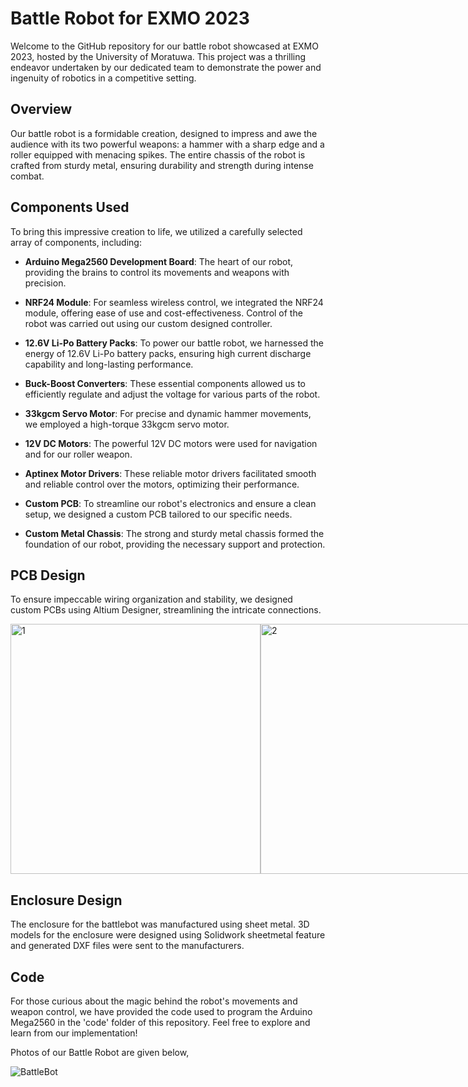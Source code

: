 # Battle Robot for EXMO 2023

Welcome to the GitHub repository for our battle robot showcased at EXMO 2023, hosted by the University of Moratuwa. This project was a thrilling endeavor undertaken by our dedicated team to demonstrate the power and ingenuity of robotics in a competitive setting.

## Overview

Our battle robot is a formidable creation, designed to impress and awe the audience with its two powerful weapons: a hammer with a sharp edge and a roller equipped with menacing spikes. The entire chassis of the robot is crafted from sturdy metal, ensuring durability and strength during intense combat.

## Components Used

To bring this impressive creation to life, we utilized a carefully selected array of components, including:

-   **Arduino Mega2560 Development Board**: The heart of our robot, providing the brains to control its movements and weapons with precision.
    
-   **NRF24 Module**: For seamless wireless control, we integrated the NRF24 module, offering ease of use and cost-effectiveness. Control of the robot was carried out using our custom designed controller.
    
-   **12.6V Li-Po Battery Packs**: To power our battle robot, we harnessed the energy of 12.6V Li-Po battery packs, ensuring high current discharge capability and long-lasting performance.
    
-   **Buck-Boost Converters**: These essential components allowed us to efficiently regulate and adjust the voltage for various parts of the robot.
    
-   **33kgcm Servo Motor**: For precise and dynamic hammer movements, we employed a high-torque 33kgcm servo motor.
    
-   **12V DC Motors**: The powerful 12V DC motors were used for navigation and for our roller weapon.
    
-   **Aptinex Motor Drivers**: These reliable motor drivers facilitated smooth and reliable control over the motors, optimizing their performance.
    
-   **Custom PCB**: To streamline our robot's electronics and ensure a clean setup, we designed a custom PCB tailored to our specific needs.
    
-   **Custom Metal Chassis**: The strong and sturdy metal chassis formed the foundation of our robot, providing the necessary support and protection.
    


## PCB Design

To ensure impeccable wiring organization and stability, we designed custom PCBs using Altium Designer, streamlining the intricate connections.

<div style="display: flex;">
  <img src="https://github.com/dojitha-mirihagalla/EXMO---Battle-Bot-/assets/126095827/9435c023-1415-44c8-8369-1b89a88d7db0" width="400" alt="1">
  <img src="https://github.com/dojitha-mirihagalla/EXMO---Battle-Bot-/assets/126095827/337ab020-b2c4-41c6-89a6-b28b4259c382" width="400" alt="2">
</div>



## Enclosure Design

The enclosure for the battlebot was manufactured using sheet metal. 3D models for the enclosure were designed using Solidwork sheetmetal feature and generated DXF files were sent to the manufacturers.

## Code

For those curious about the magic behind the robot's movements and weapon control, we have provided the code used to program the Arduino Mega2560 in the 'code' folder of this repository. Feel free to explore and learn from our implementation!


Photos of our Battle Robot are given below,

![BattleBot](https://github.com/randika-perera/Battle-Robot/assets/129817316/08e65928-9059-4486-b278-0e491caf710f)
